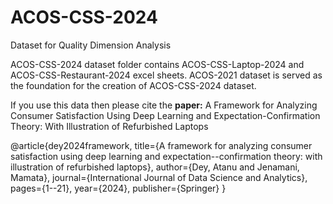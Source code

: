 # ACOS-CSS-2024
Dataset for Quality Dimension Analysis

ACOS-CSS-2024 dataset folder contains ACOS-CSS-Laptop-2024 and ACOS-CSS-Restaurant-2024 excel sheets. ACOS-2021 dataset is served as the foundation for the creation of ACOS-CSS-2024 dataset.

If you use this data then please cite the **paper:** A Framework for Analyzing Consumer Satisfaction Using Deep Learning and Expectation-Confirmation Theory: With Illustration of Refurbished Laptops

@article{dey2024framework,
  title={A framework for analyzing consumer satisfaction using deep learning and expectation--confirmation theory: with illustration of refurbished laptops},
  author={Dey, Atanu and Jenamani, Mamata},
  journal={International Journal of Data Science and Analytics},
  pages={1--21},
  year={2024},
  publisher={Springer}
}

